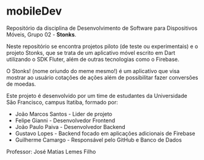 # mobileDev

Repositório da disciplina de Desenvolvimento de Software para Dispositivos Móveis, Grupo 02 - **Stonks**.

Neste repositório se encontra projetos piloto (de teste ou experimentais) e o projeto Stonks, que se trata de um aplicativo móvel escrito em Dart utilizando o SDK Fluter, além de outras tecnologias como o Firebase.

O Stonks! (nome oriundo do meme mesmo!) é um aplicativo que visa mostrar ao usuário cotações de ações além de possibilitar fazer conversões de moedas.

Este projeto é desenvolvido por um time de estudantes da Universidade São Francisco, campus Itatiba, formado por:

* João Marcos Santos - Lider de projeto
* Felipe Gianni - Desenvolvedor Frontend
* João Paulo Paiva - Desenvolvedor Backend
* Gustavo Lopes - Backend focado em aplicações adicionais de Firebase
* Guilherme Camargo - Responsável pelo GitHub e Banco de Dados

Professor: José Matias Lemes Filho
###
